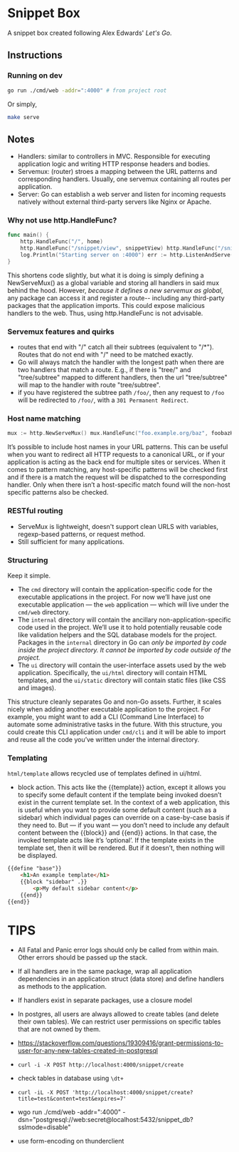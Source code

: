 # Snippet Box

A snippet box created following Alex Edwards' *Let's Go*.

## Instructions

### Running on dev
```bash
go run ./cmd/web -addr=":4000" # from project root
```
Or simply,
```bash
make serve
```

## Notes
* Handlers: similar to controllers in MVC. Responsible for executing application logic and writing HTTP response headers and bodies.
* Servemux: (router) stroes a mapping between the URL patterns and corresponding handlers. Usually, one servemux containing all routes per application.
* Server: Go can establish a web server and listen for incoming requests natively without external third-party servers like Nginx or Apache.

### Why not use http.HandleFunc?

```go
func main() {
    http.HandleFunc("/", home)
    http.HandleFunc("/snippet/view", snippetView) http.HandleFunc("/snippet/create", snippetCreate)
    log.Println("Starting server on :4000") err := http.ListenAndServe(":4000", nil) log.Fatal(err)
}
```

This shortens code slightly, but what it is doing is simply defining a NewServeMux() as a global variable and storing all handlers in said mux behind the hood. However, *because it defines a new servemux as global*, any package can access it and register a route-- including any third-party packages that the application imports. This could expose malicious handlers to the web. Thus, using http.HandleFunc is not advisable.

### Servemux features and quirks
* routes that end with "/" catch all their subtrees (equivalent to "/*"). Routes that do not end with "/" need to be matched exactly.
* Go will always match the handler with the longest path when there are two handlers that match a route. E.g., if there is "tree/" and "tree/subtree" mapped to different handlers, then the url "tree/subtree" will map to the handler with route "tree/subtree".
*  if you have registered the subtree path `/foo/`, then any request to `/foo` will be redirected to `/foo/`, with a `301 Permanent Redirect`.

### Host name matching
```go
mux := http.NewServeMux() mux.HandleFunc("foo.example.org/baz", foobazHandler) mux.HandleFunc("bar.example.org/baz", barbazHandler) mux.HandleFunc("/baz", bazHandler)
```
It’s possible to include host names in your URL patterns. This can be useful when you want to redirect all HTTP requests to a canonical URL, or if your application is acting as the back end for multiple sites or services.
When it comes to pattern matching, any host-specific patterns will be checked first and if there is a match the request will be dispatched to the corresponding handler. Only when there isn’t a host-specific match found will the non-host specific patterns also be checked.

### RESTful routing
* ServeMux is lightweight, doesn't support clean URLS with variables, regexp-based patterns, or request method.
* Still sufficient for many applications.

### Structuring
Keep it simple.

* The `cmd` directory will contain the application-specific code for the executable applications in the project. For now we’ll have just one executable application — the `web` application — which will live under the `cmd/web` directory.
* The `internal` directory will contain the ancillary non-application-specific code used in the project. We’ll use it to hold potentially reusable code like validation helpers and the SQL database models for the project. Packages in the `internal` directory in Go can *only be imported by code inside the project directory. It cannot be imported by code outside of the project.*
* The `ui` directory will contain the user-interface assets used by the web application. Specifically, the `ui/html` directory will contain HTML templates, and the `ui/static` directory will contain static files (like CSS and images).

This structure cleanly separates Go and non-Go assets. Further, it scales nicely when adding another executable application to the project. For example, you might want to add a CLI (Command Line Interface) to automate some administrative tasks in the future. With this structure, you could create this CLI application under `cmd/cli` and it will be able to import and reuse all the code you’ve written under the internal directory.

### Templating
`html/template` allows recycled use of templates defined in ui/html.
* block action. This acts like the {{template}} action, except it allows you to specify some default content if the template being invoked doesn’t exist in the current template set. In the context of a web application, this is useful when you want to provide some default content (such as a sidebar) which individual pages can override on a case-by-case basis if they need to. But — if you want — you don’t need to include any default content between the {{block}} and {{end}} actions. In that case, the invoked template acts like it’s ‘optional’. If the template exists in the template set, then it will be rendered. But if it doesn’t, then nothing will be displayed.
```html
{{define "base"}}
    <h1>An example template</h1>
    {{block "sidebar" .}}
        <p>My default sidebar content</p>
    {{end}}
{{end}}
```

# TIPS
- All Fatal and Panic error logs should only be called from within main. Other errors should be passed up the stack.
- If all handlers are in the same package, wrap all application dependencies in an application struct (data store) and define handlers as methods to the application.
- If handlers exist in separate packages, use a closure model
- In postgres, all users are always allowed to create tables (and delete their own tables). We can restrict user permissions on specific tables that are not owned by them.
- https://stackoverflow.com/questions/19309416/grant-permissions-to-user-for-any-new-tables-created-in-postgresql
- `curl -i -X POST http://localhost:4000/snippet/create`
- check tables in database using `\dt+`
- `curl -iL -X POST 'http://localhost:4000/snippet/create?title=test&content=test&expires=7'`
- wgo run ./cmd/web -addr=":4000" -dsn="postgresql://web:secret@localhost:5432/snippet_db?sslmode=disable"

- use form-encoding on thunderclient
